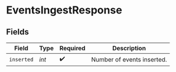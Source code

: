 # EventsIngestResponse


## Fields

| Field                      | Type                       | Required                   | Description                |
| -------------------------- | -------------------------- | -------------------------- | -------------------------- |
| `inserted`                 | *int*                      | :heavy_check_mark:         | Number of events inserted. |
